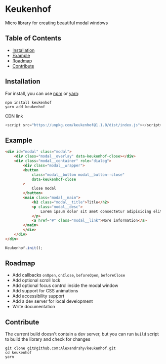 # Keukenhof

Micro library for creating beautiful modal windows

## Table of Contents

* [Installation](#installation)
* [Example](#example)
* [Roadmap](#roadmap)
* [Contribute](#contribute)

## Installation

For install, you can use [npm](https://npmjs.org/) or [yarn](https://yarnpkg.com):

```
npm install keukenhof
yarn add keukenhof
```

CDN link

```js
<script src="https://unpkg.com/keukenhof@1.1.0/dist/index.js"></script>
```

## Example

```html
<div id="modal" class="modal">
    <div class="modal__overlay" data-keukenhof-close></div>
    <div class="modal__container" role="dialog">
        <div class="modal__wrapper">
        <button
            class="modal__button modal__button--close"
            data-keukenhof-close
        >
            Close modal
        </button>
        <main class="modal__main">
            <h2 class="modal__title">Title</h2>
            <p class="modal__desc">
                Lorem ipsum dolor sit amet consectetur adipisicing elit.
            </p>
            <a href="#" class="modal__link">More information</a>
        </main>
        </div>
    </div>
</div>
```

```js
Keukenhof.init();
```

## Roadmap

* Add callbacks `onOpen`, `onClose`, `beforeOpen`, `beforeClose`
* Add optional scroll lock
* Add optional focus control inside the modal window
* Add support for CSS animations
* Add accessibility support
* Add a dev server for local development
* Write documentation

## Contribute

The current build doesn't contain a dev server, but you can run `build` script to build the library and check for changes

```
git clone git@github.com:Alexandrshy/keukenhof.git
cd keukenhof
yarn
```
